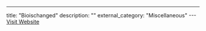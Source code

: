 ---
title: "Bioischanged"
description: ""
external_category: "Miscellaneous"
---[Visit Website](http://bioischanged.com/)

